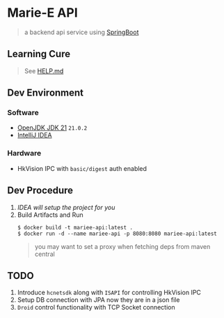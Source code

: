 # Marie-E API
> a backend api service using [SpringBoot](https://spring.io/projects/spring-boot)

## Learning Cure

> See [HELP.md](./HELP.md)

## Dev Environment

### Software
* [OpenJDK JDK 21](https://jdk.java.net/21) `21.0.2`
* [IntelliJ IDEA](https://www.jetbrains.com/idea)

### Hardware
* HkVision IPC with `basic/digest` auth enabled

## Dev Procedure

1. *IDEA will setup the project for you*
1. Build Artifacts and Run
    ```
    $ docker build -t mariee-api:latest .
    $ docker run -d --name mariee-api -p 8080:8080 mariee-api:latest
    ```
    > you may want to set a proxy when fetching deps from maven central

## TODO
1. Introduce `hcnetsdk` along with `ISAPI` for controlling HkVision IPC
1. Setup DB connection with JPA now they are in a json file
1. `Droid` control functionality with TCP Socket connection
